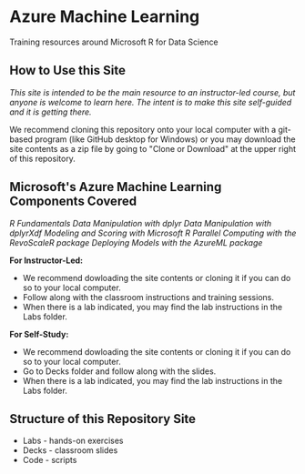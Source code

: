 # Azure Machine Learning
Training resources around Microsoft R for Data Science

## How to Use this Site

*This site is intended to be the main resource to an instructor-led course, but anyone is welcome to learn here.  The intent is to make this site self-guided and it is getting there.*

We recommend cloning this repository onto your local computer with a git-based program (like GitHub desktop for Windows) or you may download the site contents as a zip file by going to "Clone or Download" at the upper right of this repository.

## Microsoft's Azure Machine Learning Components Covered

*R Fundamentals*
*Data Manipulation with dplyr*
*Data Manipulation with dplyrXdf*
*Modeling and Scoring with Microsoft R*
*Parallel Computing with the RevoScaleR package*
*Deploying Models with the AzureML package*

**For Instructor-Led:**
* We recommend dowloading the site contents or cloning it if you can do so to your local computer.
* Follow along with the classroom instructions and training sessions.
* When there is a lab indicated, you may find the lab instructions in the Labs folder.

**For Self-Study:**
* We recommend dowloading the site contents or cloning it if you can do so to your local computer.
* Go to Decks folder and follow along with the slides.
* When there is a lab indicated, you may find the lab instructions in the Labs folder.

## Structure of this Repository Site
*  Labs - hands-on exercises
*  Decks - classroom slides
*  Code - scripts
